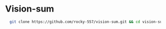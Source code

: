 # Vision-sum

 ```bash
   git clone https://github.com/rocky-557/vision-sum.git && cd vision-sum && chmod +x setup.sh && ./setup.sh
```
